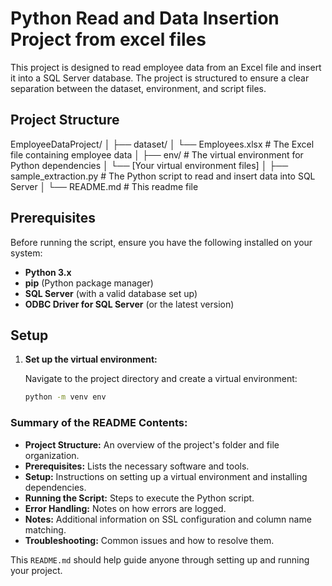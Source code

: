 # Python Read and Data Insertion Project from excel files

This project is designed to read employee data from an Excel file and insert it into a SQL Server database. The project is structured to ensure a clear separation between the dataset, environment, and script files.

## Project Structure

EmployeeDataProject/
│
├── dataset/
│ └── Employees.xlsx # The Excel file containing employee data
│
├── env/ # The virtual environment for Python dependencies
│ └── [Your virtual environment files]
│
├── sample_extraction.py # The Python script to read and insert data into SQL Server
│
└── README.md # This readme file


## Prerequisites

Before running the script, ensure you have the following installed on your system:

- **Python 3.x**
- **pip** (Python package manager)
- **SQL Server** (with a valid database set up)
- **ODBC Driver for SQL Server** (or the latest version)

## Setup

1. **Set up the virtual environment:**

   Navigate to the project directory and create a virtual environment:

   ```bash
   python -m venv env

### Summary of the README Contents:

- **Project Structure:** An overview of the project's folder and file organization.
- **Prerequisites:** Lists the necessary software and tools.
- **Setup:** Instructions on setting up a virtual environment and installing dependencies.
- **Running the Script:** Steps to execute the Python script.
- **Error Handling:** Notes on how errors are logged.
- **Notes:** Additional information on SSL configuration and column name matching.
- **Troubleshooting:** Common issues and how to resolve them.

This `README.md` should help guide anyone through setting up and running your project.
